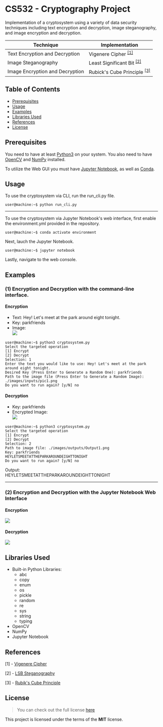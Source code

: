 # CS532 - Cryptography Project 
Implementation of a cryptosystem using a variety of data security techniques including text encryption and decryption, image steganography, and image encryption and decryption. 

| Technique | Implementation| 
| --------- | ------ |
| Text Encryption and Decryption | Vigenere Cipher <sup>[[1]](#References)</sup>|
| Image Steganography | Least Significant Bit <sup>[[2]](#References)</sup> |
| Image Encryption and Decryption | Rubick's Cube Principle <sup>[[3]](#References)</sup>|


## Table of Contents
- [Prerequisites](#Prerequisites)
- [Usage](#Usage)
- [Examples](#Examples)
- [Libraries Used](#Libraries-used)
- [References](#References)
- [License](#License)

## Prerequisites
You need to have at least [Python3](ttps://www.python.org/downloads/) on your system.
You also need to have [OpenCV](https://pypi.org/project/opencv-python/) and [NumPy](https://pypi.org/project/numpy/) installed.

To utilize the Web GUI you must have [Jupyter Notebook](https://jupyter.org/install), as well as [Conda](https://docs.conda.io/projects/conda/en/latest/user-guide/install/index.html).

## Usage
To use the cryptosystem via CLI, run the run_cli.py file.
```console
user@machine:~$ python run_cli.py
```
----
To use the cryptosystem via Jupyter Notebook's web interface, first enable the environment.yml provided in the repository.
```console
user@machine:~$ conda activate environment
```
Next, lauch the Jupyter Notebook.
```console
user@machine:~$ jupyter notebook
```
Lastly, navigate to the web console.

## Examples
### (1) Encryption and Decryption with the command-line interface.
#### Encryption
- Text:
    Hey! Let's meet at the park around eight tonight.
- Key: 
    parkfriends
- Image:    
![](https://github.com/JustinFirsching/CS532-Cryptography-Project/blob/main/examples/original_image.png)

```console
user@machine:~$ python3 cryptosystem.py
Select the targeted operation
[1] Encrypt
[2] Decrypt
Selection: 1
Enter the text you would like to use: Hey! Let's meet at the park around eight tonight.
Desired Key (Press Enter to Generate a Random One): parkfriends
Path to the image file (Press Enter to Generate a Random Image): ./images/inputs/pic1.png
Do you want to run again? [y/N] no
```  

#### Decryption
- Key: parkfriends
- Encrypted Image:    
![](https://github.com/JustinFirsching/CS532-Cryptography-Project/blob/main/examples/encrypted_image.png)

```console
user@machine:~$ python3 cryptosystem.py
Select the targeted operation
[1] Encrypt
[2] Decrypt
Selection: 2
Path to image file: ./images/outputs/Output1.png
Key: parkfriends
HEYLETSMEETATTHEPARKAROUNDEIGHTTONIGHT
Do you want to run again? [y/N] no
```
Output:    
    HEYLETSMEETATTHEPARKAROUNDEIGHTTONIGHT

-------
### (2) Encryption and Decryption with the Jupyter Notebook Web Interface
#### Encryption
![](https://github.com/JustinFirsching/CS532-Cryptography-Project/blob/main/examples/webUI_encryption.png)

#### Decryption
![](https://github.com/JustinFirsching/CS532-Cryptography-Project/blob/main/examples/webUI_decryption.png)

## Libraries Used
- Built-in Python Libraries:
    - abc
    - copy
    - enum
    - os
    - pickle
    - random
    - re
    - sys
    - string
    - typing 
- OpenCV
- NumPy
- Jupyter Notebook


## References
[1] - [Vigenere Cipher](https://www.cs.uri.edu/cryptography/classicalvigenere.htm)

[2] - [LSB Steganography](http://mecs-press.org/ijmecs/ijmecs-v4-n6/IJMECS-V4-N6-4.pdf)

[3] - [Rubik's Cube Principle](https://www.hindawi.com/journals/jece/2012/173931/)

## License
>You can check out the full license [here](https://github.com/JustinFirsching/CS532-Cryptography-Project/blob/main/LICENSE)

This project is licensed under the terms of the **MIT** license.